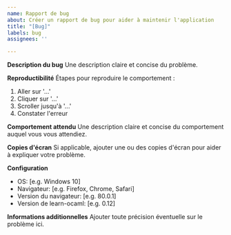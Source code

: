 ```yaml
---
name: Rapport de bug
about: Créer un rapport de bug pour aider à maintenir l'application
title: "[Bug]"
labels: bug
assignees: ''

---
```


**Description du bug**
Une description claire et concise du problème.

**Reproductibilité**
Étapes pour reproduire le comportement :
1. Aller sur '...'
2. Cliquer sur '...'
3. Scroller jusqu'à '...'
4. Constater l'erreur

**Comportement attendu**
Une description claire et concise du comportement auquel vous vous attendiez.

**Copies d'écran**
Si applicable, ajouter une ou des copies d'écran pour aider à expliquer votre problème.

**Configuration**
 - OS: [e.g. Windows 10]
 - Navigateur: [e.g. Firefox, Chrome, Safari]
 - Version du navigateur: [e.g. 80.0.1]
 - Version de learn-ocaml: [e.g. 0.12]

**Informations additionnelles**
Ajouter toute précision éventuelle sur le problème ici.
